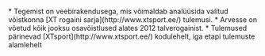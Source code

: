 <br>
 * Tegemist on veebirakendusega, mis võimaldab analüüsida valitud võistkonna [XT rogaini sarja](http://www.xtsport.ee/) tulemusi.
 * Arvesse on võetud kõik jooksu osavõistlused alates 2012 talverogainist.
 * Tulemused pärinevad [XTsport](http://www.xtsport.ee/) kodulehelt, iga etapi tulemuste alamlehelt